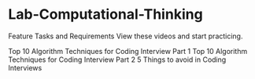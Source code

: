 # Lab-Computational-Thinking

Feature Tasks and Requirements
View these videos and start practicing.

Top 10 Algorithm Techniques for Coding Interview Part 1
Top 10 Algorithm Techniques for Coding Interview Part 2
5 Things to avoid in Coding Interviews
